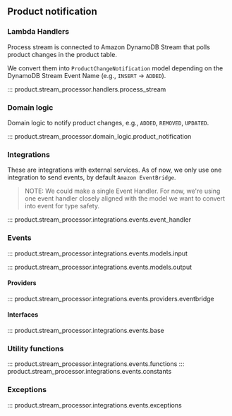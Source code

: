 
## Product notification

### Lambda Handlers

Process stream is connected to Amazon DynamoDB Stream that polls product changes in the product table.

We convert them into `ProductChangeNotification` model depending on the DynamoDB Stream Event Name (e.g., `INSERT` -> `ADDED`).

::: product.stream_processor.handlers.process_stream

### Domain logic

Domain logic to notify product changes, e.g., `ADDED`, `REMOVED`, `UPDATED`.

::: product.stream_processor.domain_logic.product_notification

### Integrations

These are integrations with external services. As of now, we only use one integration to send events, by default `Amazon EventBridge`.

> NOTE: We could make a single Event Handler. For now, we're using one event handler closely aligned with the model we want to convert into event for type safety.

::: product.stream_processor.integrations.events.event_handler

### Events

::: product.stream_processor.integrations.events.models.input

::: product.stream_processor.integrations.events.models.output

#### Providers

::: product.stream_processor.integrations.events.providers.eventbridge

#### Interfaces

::: product.stream_processor.integrations.events.base

### Utility functions

::: product.stream_processor.integrations.events.functions
::: product.stream_processor.integrations.events.constants

### Exceptions

::: product.stream_processor.integrations.events.exceptions
